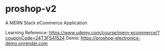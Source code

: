 # proshop-v2
A MERN Stack eCommerce Application

Learning Reference: https://www.udemy.com/course/mern-ecommerce/?couponCode=24T3FS41524
Demo: https://proshop-electronics-demo.onrender.com